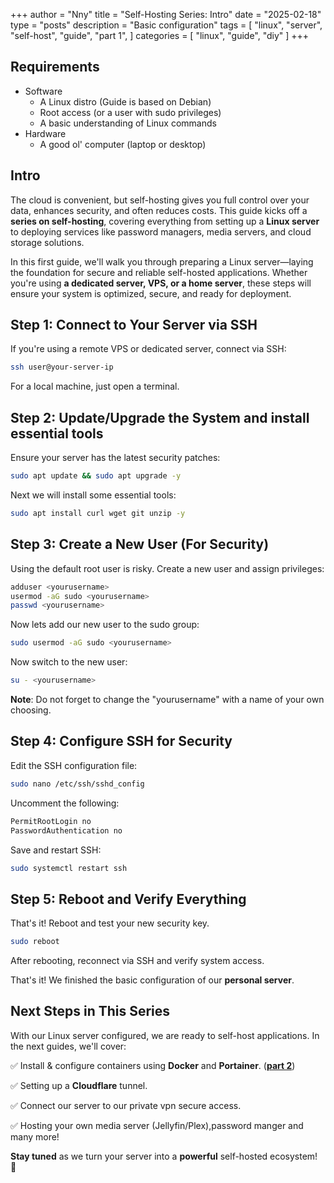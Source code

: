 +++
author = "Nny"
title = "Self-Hosting Series: Intro"
date = "2025-02-18"
type = "posts"
description = "Basic configuration"
tags = [
    "linux",
    "server",
    "self-host",
    "guide",
    "part 1",
]
categories = [
    "linux",
    "guide",
    "diy"
]
+++
<!--more-->

## Requirements

* Software
  * A Linux distro (Guide is based on Debian)
  * Root access (or a user with sudo privileges)
  * A basic understanding of Linux commands
* Hardware
  * A good ol' computer (laptop or desktop)



## Intro

The cloud is convenient, but self-hosting gives you full control over your data, enhances security, and often reduces costs. This guide kicks off a **series on self-hosting**, covering everything from setting up a **Linux server** to deploying services like password managers, media servers, and cloud storage solutions.

In this first guide, we'll walk you through preparing a Linux server—laying the foundation for secure and reliable self-hosted applications. Whether you're using **a dedicated server, VPS, or a home server**, these steps will ensure your system is optimized, secure, and ready for deployment.



## Step 1: Connect to Your Server via SSH

If you're using a remote VPS or dedicated server, connect via SSH:
```bash
ssh user@your-server-ip
```
For a local machine, just open a terminal.

## Step 2: Update/Upgrade the System and install essential tools

Ensure your server has the latest security patches:
```bash
sudo apt update && sudo apt upgrade -y
```
Next we will install some essential tools:
```bash
sudo apt install curl wget git unzip -y
```
## Step 3: Create a New User (For Security)

Using the default root user is risky. Create a new user and assign privileges:
```bash
adduser <yourusername>
usermod -aG sudo <yourusername>
passwd <yourusername>
```
Now lets add our new user to the sudo group:
```bash
sudo usermod -aG sudo <yourusername>
```
Now switch to the new user:
```bash
su - <yourusername>
```
**Note**: Do not forget to change the "yourusername" with a name of your own choosing.

## Step 4: Configure SSH for Security

Edit the SSH configuration file:
```bash
sudo nano /etc/ssh/sshd_config
```
Uncomment the following:
```bash
PermitRootLogin no  
PasswordAuthentication no  
```
Save and restart SSH: 
```bash
sudo systemctl restart ssh
```
## Step 5: Reboot and Verify Everything

That's it! Reboot and test your new security key.
```bash
sudo reboot
```
After rebooting, reconnect via SSH and verify system access.


That's it! We finished the basic configuration of our **personal server**.

## Next Steps in This Series


With our Linux server configured, we are ready to self-host applications. In the next guides, we'll cover:

✅ Install & configure containers using **Docker** and **Portainer**. ([**part 2**](https://nnyx.io/projects/self-hosting-part-2/))

✅ Setting up a **Cloudflare** tunnel.

✅ Connect our server to our private vpn secure access.

✅ Hosting your own media server (Jellyfin/Plex),password manger
and many more!

**Stay tuned** as we turn your server into a **powerful** self-hosted ecosystem! 🚀



